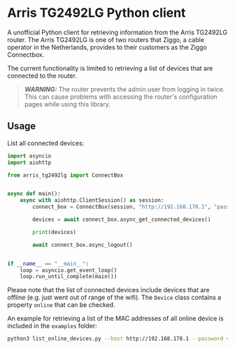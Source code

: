 # Arris TG2492LG Python client

A unofficial Python client for retrieving information from the Arris TG2492LG router. The Arris TG2492LG is one of two routers that Ziggo, a cable operator in the Netherlands, provides to their customers as the Ziggo Connectbox.

The current functionality is limited to retrieving a list of devices that are connected to the router.

> **_WARNING:_** The router prevents the admin user from logging in twice. This can cause problems with accessing the router's configuration pages while using this library. 

## Usage

List all connected devices:

```python
import asyncio
import aiohttp

from arris_tg2492lg import ConnectBox


async def main():
    async with aiohttp.ClientSession() as session:
        connect_box = ConnectBox(session, "http://192.168.178.1", "password")

        devices = await connect_box.async_get_connected_devices()

        print(devices)

        await connect_box.async_logout()


if __name__ == "__main__":
    loop = asyncio.get_event_loop()
    loop.run_until_complete(main())
```

Please note that the list of connected devices include devices that are offline (e.g. just went out of range of the wifi). The `Device` class contains a property `online` that can be checked.

An example for retrieving a list of the MAC addresses of all online device is included in the `examples` folder:

```bash
python3 list_online_devices.py --host http://192.168.178.1 --password <password>
```
